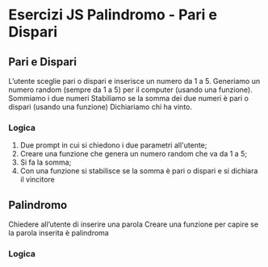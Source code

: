 Esercizi JS
Palindromo - Pari e Dispari
===
## Pari e Dispari
L’utente sceglie pari o dispari e inserisce un numero da 1 a 5.
Generiamo un numero random (sempre da 1 a 5) per il computer (usando una funzione).
Sommiamo i due numeri
Stabiliamo se la somma dei due numeri è pari o dispari (usando una funzione)
Dichiariamo chi ha vinto.
### Logica
1. Due prompt in cui si chiedono i due parametri all'utente;
2. Creare una funzione che genera un numero random che va da 1 a 5;
3. Si fa la somma;
4. Con una funzione si stabilisce se la somma è pari o dispari e si dichiara il vincitore

## Palindromo
Chiedere all’utente di inserire una parola
Creare una funzione per capire se la parola inserita è palindroma
### Logica